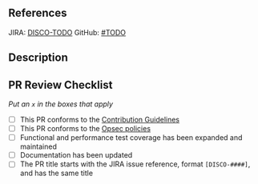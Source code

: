 ## References

JIRA: [DISCO-TODO](https://mozilla-hub.atlassian.net/browse/DISCO-TODO)
GitHub: [#TODO](https://github.com/mozilla-services/contile/issues/TODO)

## Description
<!-- Detail the purpose and impact of this PR, along with any other relevant information including: change highlights, screenshots, test instructions, etc .... -->



## PR Review Checklist

_Put an `x` in the boxes that apply_

- [ ] This PR conforms to the [Contribution Guidelines](https://github.com/mozilla-services/contile/blob/main/CONTRIBUTING.md)
- [ ] This PR conforms to the [Opsec policies](https://github.com/mozilla-services/websec-check)
- [ ] Functional and performance test coverage has been expanded and maintained 
- [ ] Documentation has been updated
- [ ] The PR title starts with the JIRA issue reference, format `[DISCO-####]`, and has the same title
